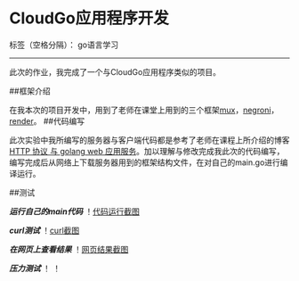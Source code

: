 ﻿# CloudGo应用程序开发
标签（空格分隔）： go语言学习

---
此次的作业，我完成了一个与CloudGo应用程序类似的项目。

##框架介绍

在我本次的项目开发中，用到了老师在课堂上用到的三个框架[mux]()，[negroni]()，[render]()。
##代码编写

此次实验中我所编写的服务器与客户端代码都是参考了老师在课程上所介绍的博客[HTTP 协议 与 golang web 应用服务](http://blog.csdn.net/pmlpml/article/details/78404838)。加以理解与修改完成我此次的代码编写，编写完成后从网络上下载服务器用到的框架结构文件，在对自己的main.go进行编译运行。

##测试

***运行自己的main代码***
！[代码运行截图](/截图/4.png)

***curl测试***
！[curl截图](/截图/1.png)

***在网页上查看结果***
！[网页结果截图](/截图/2.png)

***压力测试***
！[](/截图/3.1.png)
！[](/截图/3.2.png)



